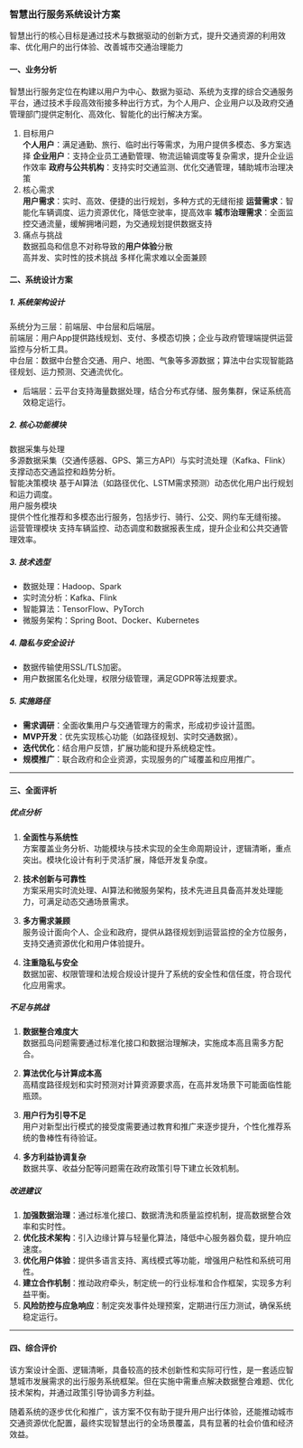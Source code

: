 ### 智慧出行服务系统设计方案

智慧出行的核心目标是通过技术与数据驱动的创新方式，提升交通资源的利用效率、优化用户的出行体验、改善城市交通治理能力
#### 一、业务分析

智慧出行服务定位在构建以用户为中心、数据为驱动、系统为支撑的综合交通服务平台，通过技术手段高效衔接多种出行方式，为个人用户、企业用户以及政府交通管理部门提供定制化、高效化、智能化的出行解决方案。
1. 目标用户  
   **个人用户**：满足通勤、旅行、临时出行等需求，为用户提供多模态、多方案选择
   **企业用户**：支持企业员工通勤管理、物流运输调度等复杂需求，提升企业运作效率
   **政府与公共机构**：支持实时交通监测、优化交通管理，辅助城市治理决策
2. 核心需求  
   **用户需求**：实时、高效、便捷的出行规划，多种方式的无缝衔接
   **运营需求**：智能化车辆调度、运力资源优化，降低空驶率，提高效率 
   **城市治理需求**：全面监控交通流量，缓解拥堵问题，为交通规划提供数据支持
3. 痛点与挑战  
   数据孤岛和信息不对称导致的**用户体验**分散  
   高并发、实时性的技术挑战 
   多样化需求难以全面兼顾
#### 二、系统设计方案

##### 1. 系统架构设计 
系统分为三层：前端层、中台层和后端层。  
   前端层：用户App提供路线规划、支付、多模态切换；企业与政府管理端提供运营监控与分析工具。  
   中台层：数据中台整合交通、用户、地图、气象等多源数据；算法中台实现智能路径规划、运力预测、交通流优化。  
   - 后端层：云平台支持海量数据处理，结合分布式存储、服务集群，保证系统高效稳定运行。  

##### 2. 核心功能模块
   数据采集与处理  
     多源数据采集（交通传感器、GPS、第三方API）与实时流处理（Kafka、Flink）支撑动态交通监控和趋势分析。  
   智能决策模块
     基于AI算法（如路径优化、LSTM需求预测）动态优化用户出行规划和运力调度。  
   用户服务模块  
     提供个性化推荐和多模态出行服务，包括步行、骑行、公交、网约车无缝衔接。  
   运营管理模块
     支持车辆监控、动态调度和数据报表生成，提升企业和公共交通管理效率。  
##### 3. 技术选型
   - 数据处理：Hadoop、Spark  
   - 实时流分析：Kafka、Flink  
   - 智能算法：TensorFlow、PyTorch  
   - 微服务架构：Spring Boot、Docker、Kubernetes  

##### 4. **隐私与安全设计**  
   - 数据传输使用SSL/TLS加密。  
   - 用户数据匿名化处理，权限分级管理，满足GDPR等法规要求。  

##### 5. **实施路径**  
   - **需求调研**：全面收集用户与交通管理方的需求，形成初步设计蓝图。  
   - **MVP开发**：优先实现核心功能（如路径规划、实时交通数据）。  
   - **迭代优化**：结合用户反馈，扩展功能和提升系统稳定性。  
   - **规模推广**：联合政府和企业资源，实现服务的广域覆盖和应用推广。  

---

#### 三、全面评析

##### **优点分析**  
1. **全面性与系统性**  
   方案覆盖业务分析、功能模块与技术实现的全生命周期设计，逻辑清晰，重点突出。模块化设计有利于灵活扩展，降低开发复杂度。

2. **技术创新与可靠性**  
   方案采用实时流处理、AI算法和微服务架构，技术先进且具备高并发处理能力，可满足动态交通场景需求。

3. **多方需求兼顾**  
   服务设计面向个人、企业和政府，提供从路径规划到运营监控的全方位服务，支持交通资源优化和用户体验提升。

4. **注重隐私与安全**  
   数据加密、权限管理和法规合规设计提升了系统的安全性和信任度，符合现代化应用需求。

##### **不足与挑战**  
1. **数据整合难度大**  
   数据孤岛问题需要通过标准化接口和数据治理解决，实施成本高且需多方配合。

2. **算法优化与计算成本高**  
   高精度路径规划和实时预测对计算资源要求高，在高并发场景下可能面临性能瓶颈。

3. **用户行为引导不足**  
   用户对新型出行模式的接受度需要通过教育和推广来逐步提升，个性化推荐系统的鲁棒性有待验证。

4. **多方利益协调复杂**  
   数据共享、收益分配等问题需在政府政策引导下建立长效机制。

##### **改进建议**  
1. **加强数据治理**：通过标准化接口、数据清洗和质量监控机制，提高数据整合效率和实时性。  
2. **优化技术架构**：引入边缘计算与轻量化算法，降低中心服务器负载，提升响应速度。  
3. **优化用户体验**：提供多语言支持、离线模式等功能，增强用户粘性和系统可用性。  
4. **建立合作机制**：推动政府牵头，制定统一的行业标准和合作框架，实现多方利益平衡。  
5. **风险防控与应急响应**：制定突发事件处理预案，定期进行压力测试，确保系统稳定运行。  

---

#### 四、综合评价

该方案设计全面、逻辑清晰，具备较高的技术创新性和实际可行性，是一套适应智慧城市发展需求的出行服务系统框架。但在实施中需重点解决数据整合难题、优化技术架构，并通过政策引导协调多方利益。  

随着系统的逐步优化和推广，该方案不仅有助于提升用户出行体验，还能推动城市交通资源优化配置，最终实现智慧出行的全场景覆盖，具有显著的社会价值和经济效益。